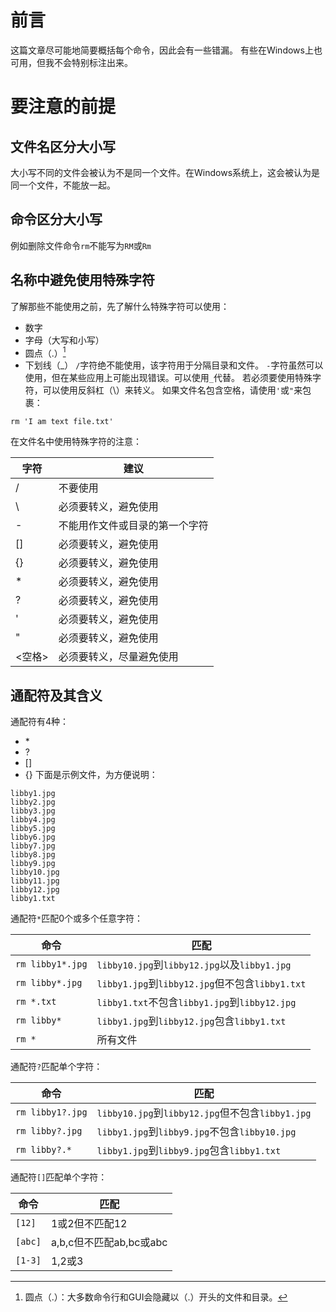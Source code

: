 # 前言
这篇文章尽可能地简要概括每个命令，因此会有一些错漏。
有些在Windows上也可用，但我不会特别标注出来。
# 要注意的前提
## 文件名区分大小写
大小写不同的文件会被认为不是同一个文件。在Windows系统上，这会被认为是同一个文件，不能放一起。
## 命令区分大小写
例如删除文件命令`rm`不能写为`RM`或`Rm`
## 名称中避免使用特殊字符
了解那些不能使用之前，先了解什么特殊字符可以使用：
- 数字
- 字母（大写和小写）
- 圆点（.）[^1]
- 下划线（\_）
`/`字符绝不能使用，该字符用于分隔目录和文件。
`-`字符虽然可以使用，但在某些应用上可能出现错误。可以使用`_`代替。
若必须要使用特殊字符，可以使用反斜杠（\\）来转义。
如果文件名包含空格，请使用`'`或`"`来包裹：
```shell
rm 'I am text file.txt'
```
在文件名中使用特殊字符的注意：

| 字符   | 建议              |
| ---- | --------------- |
| /    | 不要使用            |
| \\   | 必须要转义，避免使用      |
| -    | 不能用作文件或目录的第一个字符 |
| \[\] | 必须要转义，避免使用      |
| {}   | 必须要转义，避免使用      |
| \*   | 必须要转义，避免使用      |
| ?    | 必须要转义，避免使用      |
| '    | 必须要转义，避免使用      |
| "    | 必须要转义，避免使用      |
| <空格> | 必须要转义，尽量避免使用    |
## 通配符及其含义
通配符有4种：
- \*
- ?
- \[\]
- {}
下面是示例文件，为方便说明：
```text
libby1.jpg
libby2.jpg
libby3.jpg
libby4.jpg
libby5.jpg
libby6.jpg
libby7.jpg
libby8.jpg
libby9.jpg
libby10.jpg
libby11.jpg
libby12.jpg
libby1.txt
```
通配符`*`匹配0个或多个任意字符：

| 命令               | 匹配                                         |
| ---------------- | ------------------------------------------ |
| `rm libby1*.jpg` | `libby10.jpg`到`libby12.jpg`以及`libby1.jpg`  |
| `rm libby*.jpg`  | `libby1.jpg`到`libby12.jpg`但不包含`libby1.txt` |
| `rm *.txt`       | `libby1.txt`不包含`libby1.jpg`到`libby12.jpg`  |
| `rm libby*`      | `libby1.jpg`到`libby12.jpg`包含`libby1.txt`   |
| `rm *`           | 所有文件                                       |
通配符`?`匹配单个字符：

| 命令               | 匹配                                          |
| ---------------- | ------------------------------------------- |
| `rm libby1?.jpg` | `libby10.jpg`到`libby12.jpg`但不包含`libby1.jpg` |
| `rm libby?.jpg`  | `libby1.jpg`到`libby9.jpg`不包含`libby10.jpg`   |
| `rm libby?.*`    | `libby1.jpg`到`libby9.jpg`包含`libby1.txt`     |
通配符`[]`匹配单个字符：

| 命令      | 匹配                 |
| ------- | ------------------ |
| `[12]`  | 1或2但不匹配12          |
| `[abc]` | a,b,c但不匹配ab,bc或abc |
| `[1-3]` | 1,2或3              |


[^1]:圆点（.）：大多数命令行和GUI会隐藏以（.）开头的文件和目录。
